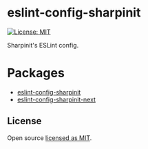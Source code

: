 # eslint-config-sharpinit

[![License: MIT](https://img.shields.io/badge/License-MIT-yellow.svg)](https://opensource.org/licenses/MIT)

Sharpinit's ESLint config.

# Packages
- [eslint-config-sharpinit](https://github.com/vimutti77/eslint-config-sharpinit/tree/main/packages/eslint-config-sharpinit)
- [eslint-config-sharpinit-next](https://github.com/vimutti77/eslint-config-sharpinit/tree/main/packages/eslint-config-sharpinit-next)

## License

Open source [licensed as MIT](https://github.com/vimutti77/eslint-config-sharpinit/blob/main/LICENSE).
